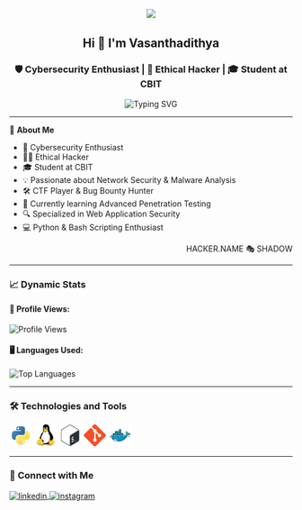 <p align="center">
  <a href="https://github.com/vasanthfeb13">
    <img src="https://readme-typing-svg.herokuapp.com?lines=Greetings,+Stranger+👾;Welcome+to+my+Cyber+Lair;Curious+about+my+work?;Dive+into+the+Matrix+below...&center=true&width=600&height=50">
  </a>
</p>

<h2 align="center"> Hi 👋 I'm Vasanthadithya </h2>
<h3 align="center">🛡️ Cybersecurity Enthusiast | 🎯 Ethical Hacker | 🎓 Student at CBIT</h3>

<div align="center">
  <img src="https://readme-typing-svg.herokuapp.com?font=Fira+Code&pause=1000&width=435&lines=Passionate+about+Cybersecurity;Always+learning+new+technologies;Ethical+Hacking+Enthusiast" alt="Typing SVG" />
</div>

---

🌟 **About Me**
- 🔐 Cybersecurity Enthusiast
- 🧑‍💻 Ethical Hacker
- 🎓 Student at CBIT
- 💡 Passionate about Network Security & Malware Analysis
- 🛠️ CTF Player & Bug Bounty Hunter
- 🌱 Currently learning Advanced Penetration Testing
- 🔍 Specialized in Web Application Security                 
- 💻 Python & Bash Scripting Enthusiast
<div align="right">
    HACKER.NAME 🎭 SHADOW
</div>

---

### 📈 **Dynamic Stats**

#### 🔄 Profile Views:
![Profile Views](https://komarev.com/ghpvc/?username=Vasanthadithya-mundrathi&color=green&style=flat-square)

#### 🖥️ Languages Used:
![Top Languages](https://github-readme-stats.vercel.app/api/top-langs/?username=Vasanthadithya-mundrathi&layout=compact&theme=radical)


---

### 🛠️ **Technologies and Tools**
<p align="left">
  <img src="https://raw.githubusercontent.com/devicons/devicon/master/icons/python/python-original.svg" alt="python" width="40" height="40"/>
  <img src="https://raw.githubusercontent.com/devicons/devicon/master/icons/linux/linux-original.svg" alt="linux" width="40" height="40"/>
  <img src="https://raw.githubusercontent.com/devicons/devicon/master/icons/bash/bash-original.svg" alt="bash" width="40" height="40"/>
  <img src="https://raw.githubusercontent.com/devicons/devicon/master/icons/git/git-original.svg" alt="git" width="40" height="40"/>
  <img src="https://raw.githubusercontent.com/devicons/devicon/master/icons/docker/docker-original.svg" alt="docker" width="40" height="40"/>
</p>

---

### 🤝 **Connect with Me**
<p align="left">
  <a href="https://www.linkedin.com/in/vasanthadithya-mundrathi-84a54031a/" target="blank">
    <img align="center" src="https://raw.githubusercontent.com/rahuldkjain/github-profile-readme-generator/master/src/images/icons/Social/linked-in-alt.svg" alt="linkedin" height="30" width="40" />
  </a>
  <a href="https://www.instagram.com/vasanthadithya_m/" target="blank">
    <img align="center" src="https://raw.githubusercontent.com/rahuldkjain/github-profile-readme-generator/master/src/images/icons/Social/instagram.svg" alt="instagram" height="30" width="40" />
  </a>
</p>
